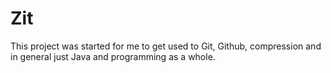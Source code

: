 # Zit

This project was started for me to get used to Git, Github, compression and in general just Java and programming as a whole.
